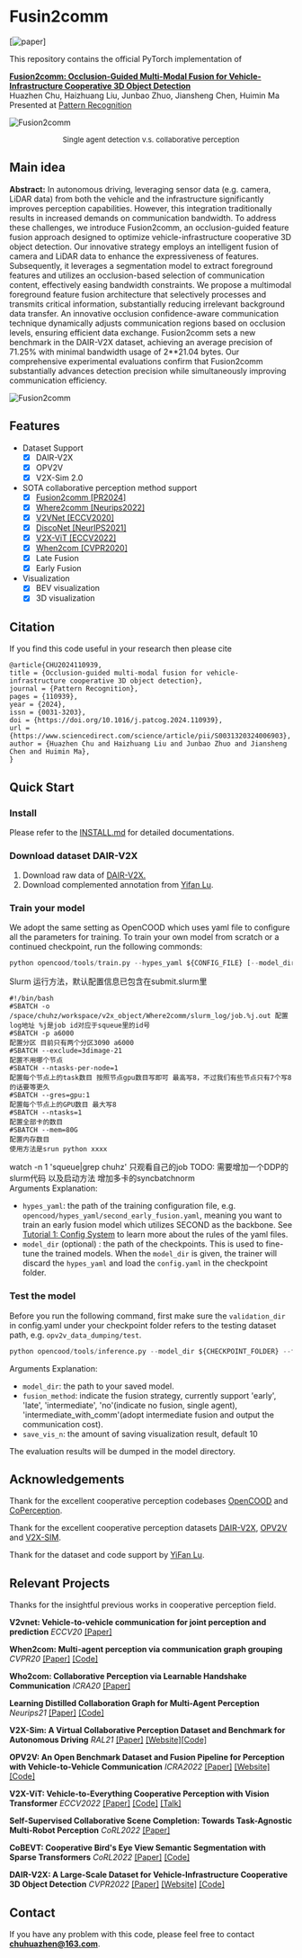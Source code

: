 
# Fusin2comm
[![paper](https://doi.org/10.1016/j.patcog.2024.110939)]


This repository contains the official PyTorch implementation of

[**Fusion2comm: Occlusion-Guided Multi-Modal Fusion for Vehicle-Infrastructure Cooperative 3D Object Detection </a>**](https://doi.org/10.1016/j.patcog.2024.110939)
<br>
Huazhen Chu, Haizhuang Liu, Junbao Zhuo, Jiansheng Chen, Huimin Ma
<br>
Presented at [Pattern Recognition](https://doi.org/10.1016/j.patcog.2024.110939)

![Fusion2comm](./images/Results.jpg)
<div align='center' ><font size='2'>Single agent detection v.s. collaborative perception</font></div>


## Main idea
**Abstract:** In autonomous driving, leveraging sensor data (e.g. camera, LiDAR data) from both the vehicle and the infrastructure significantly improves perception capabilities. However, this integration traditionally results in increased demands on communication bandwidth. To address these challenges, we introduce Fusion2comm, an occlusion-guided feature fusion approach designed to optimize vehicle-infrastructure cooperative 3D object detection. Our innovative strategy employs an intelligent fusion of camera and LiDAR data to enhance the expressiveness of features. Subsequently, it leverages a segmentation model to extract foreground features and utilizes an occlusion-based selection of communication content, effectively easing bandwidth constraints. We propose a multimodal foreground feature fusion architecture that selectively processes and transmits critical information, substantially reducing irrelevant background data transfer. An innovative occlusion confidence-aware communication technique dynamically adjusts communication regions based on occlusion levels, ensuring efficient data exchange. Fusion2comm sets a new benchmark in the DAIR-V2X dataset, achieving an average precision of 71.25% with minimal bandwidth usage of 2**21.04 bytes. Our comprehensive experimental evaluations confirm that Fusion2comm substantially advances detection precision while simultaneously improving communication efficiency. 

![Fusion2comm](./images/ab.png)

## Features

- Dataset Support
  - [x] DAIR-V2X
  - [x] OPV2V
  - [x] V2X-Sim 2.0

- SOTA collaborative perception method support
    - [x] [Fusion2comm [PR2024]](https://doi.org/10.1016/j.patcog.2024.110939)
    - [x] [Where2comm [Neurips2022]](https://arxiv.org/abs/2209.12836)
    - [x] [V2VNet [ECCV2020]](https://arxiv.org/abs/2008.07519)
    - [x] [DiscoNet [NeurIPS2021]](https://arxiv.org/abs/2111.00643)
    - [x] [V2X-ViT [ECCV2022]](https://arxiv.org/abs/2203.10638)
    - [x] [When2com [CVPR2020]](https://arxiv.org/abs/2006.00176)
    - [x] Late Fusion
    - [x] Early Fusion

- Visualization
  - [x] BEV visualization
  - [x] 3D visualization

## Citation

If you find this code useful in your research then please cite

```
@article{CHU2024110939,
title = {Occlusion-guided multi-modal fusion for vehicle-infrastructure cooperative 3D object detection},
journal = {Pattern Recognition},
pages = {110939},
year = {2024},
issn = {0031-3203},
doi = {https://doi.org/10.1016/j.patcog.2024.110939},
url = {https://www.sciencedirect.com/science/article/pii/S0031320324006903},
author = {Huazhen Chu and Haizhuang Liu and Junbao Zhuo and Jiansheng Chen and Huimin Ma},
}
```

## Quick Start
### Install
Please refer to the [INSTALL.md](./docs/INSTALL.md) for detailed 
documentations. 

### Download dataset DAIR-V2X
1. Download raw data of [DAIR-V2X.](https://thudair.baai.ac.cn/cooptest)
2. Download complemented annotation from [Yifan Lu](https://github.com/yifanlu0227/CoAlign).


### Train your model
We adopt the same setting as OpenCOOD which uses yaml file to configure all the parameters for training. To train your own model from scratch or a continued checkpoint, run the following commonds:
```python
python opencood/tools/train.py --hypes_yaml ${CONFIG_FILE} [--model_dir  ${CHECKPOINT_FOLDER}]
```
Slurm 运行方法，默认配置信息已包含在submit.slurm里
```
#!/bin/bash
#SBATCH -o /space/chuhz/workspace/v2x_object/Where2comm/slurm_log/job.%j.out 配置log地址 %j是job id对应于squeue里的id号
#SBATCH -p a6000                                                             配置分区 目前只有两个分区3090 a6000
#SBATCH --exclude=3dimage-21                                                 配置不用哪个节点
#SBATCH --ntasks-per-node=1                                                  配置每个节点上的task数目 按照节点gpu数目写即可 最高写8，不过我们有些节点只有7个写8的话要等更久
#SBATCH --gres=gpu:1                                                         配置每个节点上的GPU数目 最大写8
#SBATCH --ntasks=1                                                           配置全部卡的数目
#SBATCH --mem=80G                                                            配置内存数目
使用方法是srun python xxxx
```
watch -n 1 'squeue|grep chuhz' 只观看自己的job
TODO: 需要增加一个DDP的slurm代码 以及启动方法 增加多卡的syncbatchnorm               
Arguments Explanation:
- `hypes_yaml`: the path of the training configuration file, e.g. `opencood/hypes_yaml/second_early_fusion.yaml`, meaning you want to train
an early fusion model which utilizes SECOND as the backbone. See [Tutorial 1: Config System](https://opencood.readthedocs.io/en/latest/md_files/config_tutorial.html) to learn more about the rules of the yaml files.
- `model_dir` (optional) : the path of the checkpoints. This is used to fine-tune the trained models. When the `model_dir` is
given, the trainer will discard the `hypes_yaml` and load the `config.yaml` in the checkpoint folder.

### Test the model
Before you run the following command, first make sure the `validation_dir` in config.yaml under your checkpoint folder
refers to the testing dataset path, e.g. `opv2v_data_dumping/test`.

```python
python opencood/tools/inference.py --model_dir ${CHECKPOINT_FOLDER} --fusion_method ${FUSION_STRATEGY} --save_vis_n ${amount}
```
Arguments Explanation:
- `model_dir`: the path to your saved model.
- `fusion_method`: indicate the fusion strategy, currently support 'early', 'late', 'intermediate', 'no'(indicate no fusion, single agent), 'intermediate_with_comm'(adopt intermediate fusion and output the communication cost).
- `save_vis_n`: the amount of saving visualization result, default 10

The evaluation results  will be dumped in the model directory.

## Acknowledgements
Thank for the excellent cooperative perception codebases [OpenCOOD](https://github.com/DerrickXuNu/OpenCOOD) and [CoPerception](https://github.com/coperception/coperception).

Thank for the excellent cooperative perception datasets [DAIR-V2X](https://thudair.baai.ac.cn/index), [OPV2V](https://mobility-lab.seas.ucla.edu/opv2v/) and [V2X-SIM](https://ai4ce.github.io/V2X-Sim/).

Thank for the dataset and code support by [YiFan Lu](https://github.com/yifanlu0227).

## Relevant Projects

Thanks for the insightful previous works in cooperative perception field.


**V2vnet: Vehicle-to-vehicle communication for joint perception and prediction** 
*ECCV20* [[Paper]](https://arxiv.org/abs/2008.07519) 

**When2com: Multi-agent perception via communication graph grouping** 
*CVPR20* [[Paper]](https://arxiv.org/abs/2006.00176) [[Code]](https://arxiv.org/abs/2006.00176)

**Who2com: Collaborative Perception via Learnable Handshake Communication** 
*ICRA20* [[Paper]](https://arxiv.org/abs/2003.09575?context=cs.RO)

**Learning Distilled Collaboration Graph for Multi-Agent Perception** 
*Neurips21* [[Paper]](https://arxiv.org/abs/2111.00643) [[Code]](https://github.com/DerrickXuNu/OpenCOOD)

**V2X-Sim: A Virtual Collaborative Perception Dataset and Benchmark for Autonomous Driving** 
*RAL21* [[Paper]](https://arxiv.org/abs/2111.00643) [[Website]](https://ai4ce.github.io/V2X-Sim/)[[Code]](https://github.com/ai4ce/V2X-Sim)

**OPV2V: An Open Benchmark Dataset and Fusion Pipeline for Perception with Vehicle-to-Vehicle Communication** 
*ICRA2022* [[Paper]](https://arxiv.org/abs/2109.07644) [[Website]](https://mobility-lab.seas.ucla.edu/opv2v/) [[Code]](https://github.com/DerrickXuNu/OpenCOOD)

**V2X-ViT: Vehicle-to-Everything Cooperative Perception with Vision Transformer** *ECCV2022* [[Paper]](https://arxiv.org/abs/2203.10638) [[Code]](https://github.com/DerrickXuNu/v2x-vit) [[Talk]](https://course.zhidx.com/c/MmQ1YWUyMzM1M2I3YzVlZjE1NzM=)

**Self-Supervised Collaborative Scene Completion: Towards Task-Agnostic Multi-Robot Perception** 
*CoRL2022* [[Paper]](https://openreview.net/forum?id=hW0tcXOJas2)

**CoBEVT: Cooperative Bird's Eye View Semantic Segmentation with Sparse Transformers** *CoRL2022* [[Paper]](https://arxiv.org/abs/2207.02202) [[Code]](https://github.com/DerrickXuNu/CoBEVT)

**DAIR-V2X: A Large-Scale Dataset for Vehicle-Infrastructure Cooperative 3D Object Detection** *CVPR2022* [[Paper]](https://arxiv.org/abs/2204.05575) [[Website]](https://thudair.baai.ac.cn/index) [[Code]](https://github.com/AIR-THU/DAIR-V2X)


## Contact

If you have any problem with this code, please feel free to contact **chuhuazhen@163.com**.

